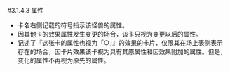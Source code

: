 #3.1.4.3        属性
* 卡名右侧记载的符号指示该怪兽的属性。
* 因其他卡的效果属性发生变更的场合，该卡只视为变更以后的属性。
* 记述了『这张卡的属性也视为「○」』的效果的卡片，仅限其在场上表侧表示存在的场合，因卡片效果该卡视为具有其原属性和因效果附加的属性。但是，变化的属性不再视为原先的属性。
